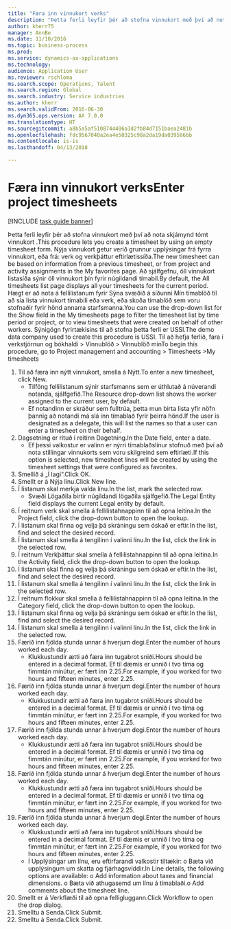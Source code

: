 ```yaml
--- 
title: "Færa inn vinnukort verks"
description: "Þetta ferli leyfir þér að stofna vinnukort með því að nota skjámynd tómt vinnukort ."
author: kherr75
manager: AnnBe
ms.date: 11/10/2016
ms.topic: business-process
ms.prod: 
ms.service: dynamics-ax-applications
ms.technology: 
audience: Application User
ms.reviewer: rschloma
ms.search.scope: Operations, Talent
ms.search.region: Global
ms.search.industry: Service industries
ms.author: kherr
ms.search.validFrom: 2016-06-30
ms.dyn365.ops.version: AX 7.0.0
ms.translationtype: HT
ms.sourcegitcommit: a8b5a5af5108744406a3d2fb84d7151baea2481b
ms.openlocfilehash: fdc9567040a2ea4e50325c98a2da19da039586bb
ms.contentlocale: is-is
ms.lasthandoff: 04/13/2018

---
```

# <a name="enter-project-timesheets"></a><span data-ttu-id="eebb2-103">Færa inn vinnukort verks</span><span class="sxs-lookup"><span data-stu-id="eebb2-103">Enter project timesheets</span></span>

[!INCLUDE [task guide banner](../../includes/task-guide-banner.md)]

<span data-ttu-id="eebb2-104">Þetta ferli leyfir þér að stofna vinnukort með því að nota skjámynd tómt vinnukort .</span><span class="sxs-lookup"><span data-stu-id="eebb2-104">This procedure lets you create a timesheet by using an empty timesheet form.</span></span> <span data-ttu-id="eebb2-105">Nýja vinnukort getur verið grunnur upplýsingar frá fyrra vinnukort, eða frá: verk og verkþáttur eftirlætissíða.</span><span class="sxs-lookup"><span data-stu-id="eebb2-105">The new timesheet can be based on information from a previous timesheet, or from project and activity assignments in the My favorites page.</span></span> <span data-ttu-id="eebb2-106">Að sjálfgefnu, öll vinnukort listasíða sýnir öll vinnukort þín fyrir núgildandi tímabil.</span><span class="sxs-lookup"><span data-stu-id="eebb2-106">By default, the All timesheets list page displays all your timesheets for the current period.</span></span> <span data-ttu-id="eebb2-107">Hægt er að nota á fellilistanum fyrir Sýna svæðið á síðunni Mín tímablöð til að sía lista vinnukort tímabili eða verk, eða skoða tímablöð sem voru stofnaðir fyrir hönd annarra starfsmanna.</span><span class="sxs-lookup"><span data-stu-id="eebb2-107">You can use the drop-down list for the Show field in the My timesheets page to filter the timesheet list by time period or project, or to view timesheets that were created on behalf of other workers.</span></span> <span data-ttu-id="eebb2-108">Sýnigögn fyrirtækisins til að stofna þetta ferli er USSI.</span><span class="sxs-lookup"><span data-stu-id="eebb2-108">The demo data company used to create this procedure is USSI.</span></span> <span data-ttu-id="eebb2-109">Til að hefja ferlið, fara í verkstjórnun og bókhaldi > Vinnublöð > Vinnublöð mín</span><span class="sxs-lookup"><span data-stu-id="eebb2-109">To begin this procedure, go to Project management and accounting > Timesheets >My timesheets</span></span>

1. <span data-ttu-id="eebb2-110">Til að færa inn nýtt vinnukort, smella á Nýtt.</span><span class="sxs-lookup"><span data-stu-id="eebb2-110">To enter a new timesheet, click New.</span></span>
    * <span data-ttu-id="eebb2-111">Tilföng fellilistanum sýnir starfsmanns sem er úthlutað á núverandi notanda, sjálfgefið.</span><span class="sxs-lookup"><span data-stu-id="eebb2-111">The Resource drop-down list shows the worker assigned to the current user, by default.</span></span>  
    * <span data-ttu-id="eebb2-112">Ef notandinn er skráður sem fulltrúa, þetta mun birta lista yfir nöfn þannig að notandi má slá inn tímablað fyrir þeirra hönd.</span><span class="sxs-lookup"><span data-stu-id="eebb2-112">If the user is designated as a delegate, this will list the names so that a user can enter a timesheet on their behalf.</span></span>  
2. <span data-ttu-id="eebb2-113">Dagsetning er rituð í reitinn Dagetning.</span><span class="sxs-lookup"><span data-stu-id="eebb2-113">In the Date field, enter a date.</span></span>
    * <span data-ttu-id="eebb2-114">Ef þessi valkostur er valinn er nýrri tímablaðslínur stofnuð með því að nota stillingar vinnukorts sem voru skilgreind sem eftirlæti.</span><span class="sxs-lookup"><span data-stu-id="eebb2-114">If this option is selected, new timesheet lines will be created by using the timesheet settings that were configured as favorites.</span></span>  
3. <span data-ttu-id="eebb2-115">Smellið á „Í lagi“.</span><span class="sxs-lookup"><span data-stu-id="eebb2-115">Click OK.</span></span>
4. <span data-ttu-id="eebb2-116">Smellt er á Nýja línu.</span><span class="sxs-lookup"><span data-stu-id="eebb2-116">Click New line.</span></span>
5. <span data-ttu-id="eebb2-117">Í listanum skal merkja valda línu.</span><span class="sxs-lookup"><span data-stu-id="eebb2-117">In the list, mark the selected row.</span></span>
    * <span data-ttu-id="eebb2-118">Svæði Lögaðila birtir núgildandi lögaðila sjálfgefið.</span><span class="sxs-lookup"><span data-stu-id="eebb2-118">The Legal Entity field displays the current Legal entity by default.</span></span>   
6. <span data-ttu-id="eebb2-119">Í reitnum verk skal smella á fellilistahnappinn til að opna leitina.</span><span class="sxs-lookup"><span data-stu-id="eebb2-119">In the Project field, click the drop-down button to open the lookup.</span></span>
7. <span data-ttu-id="eebb2-120">Í listanum skal finna og velja þá skráningu sem óskað er eftir.</span><span class="sxs-lookup"><span data-stu-id="eebb2-120">In the list, find and select the desired record.</span></span>
8. <span data-ttu-id="eebb2-121">Í listanum skal smella á tengilinn í valinni línu.</span><span class="sxs-lookup"><span data-stu-id="eebb2-121">In the list, click the link in the selected row.</span></span>
9. <span data-ttu-id="eebb2-122">Í reitnum Verkþáttur skal smella á fellilistahnappinn til að opna leitina.</span><span class="sxs-lookup"><span data-stu-id="eebb2-122">In the Activity field, click the drop-down button to open the lookup.</span></span>
10. <span data-ttu-id="eebb2-123">Í listanum skal finna og velja þá skráningu sem óskað er eftir.</span><span class="sxs-lookup"><span data-stu-id="eebb2-123">In the list, find and select the desired record.</span></span>
11. <span data-ttu-id="eebb2-124">Í listanum skal smella á tengilinn í valinni línu.</span><span class="sxs-lookup"><span data-stu-id="eebb2-124">In the list, click the link in the selected row.</span></span>
12. <span data-ttu-id="eebb2-125">Í reitnum flokkur skal smella á fellilistahnappinn til að opna leitina.</span><span class="sxs-lookup"><span data-stu-id="eebb2-125">In the Category field, click the drop-down button to open the lookup.</span></span>
13. <span data-ttu-id="eebb2-126">Í listanum skal finna og velja þá skráningu sem óskað er eftir.</span><span class="sxs-lookup"><span data-stu-id="eebb2-126">In the list, find and select the desired record.</span></span>
14. <span data-ttu-id="eebb2-127">Í listanum skal smella á tengilinn í valinni línu.</span><span class="sxs-lookup"><span data-stu-id="eebb2-127">In the list, click the link in the selected row.</span></span>
15. <span data-ttu-id="eebb2-128">Færið inn fjölda stunda unnar á hverjum degi.</span><span class="sxs-lookup"><span data-stu-id="eebb2-128">Enter the number of hours worked each day.</span></span>
    * <span data-ttu-id="eebb2-129">Klukkustundir ætti að færa inn tugabrot sniði.</span><span class="sxs-lookup"><span data-stu-id="eebb2-129">Hours should be entered in a decimal format.</span></span>  <span data-ttu-id="eebb2-130">Ef til dæmis er unnið í tvo tíma og fimmtán mínútur, er fært inn 2.25.</span><span class="sxs-lookup"><span data-stu-id="eebb2-130">For example, if you worked for two hours and fifteen minutes, enter 2.25.</span></span>   
16. <span data-ttu-id="eebb2-131">Færið inn fjölda stunda unnar á hverjum degi.</span><span class="sxs-lookup"><span data-stu-id="eebb2-131">Enter the number of hours worked each day.</span></span>
    * <span data-ttu-id="eebb2-132">Klukkustundir ætti að færa inn tugabrot sniði.</span><span class="sxs-lookup"><span data-stu-id="eebb2-132">Hours should be entered in a decimal format.</span></span>  <span data-ttu-id="eebb2-133">Ef til dæmis er unnið í tvo tíma og fimmtán mínútur, er fært inn 2.25.</span><span class="sxs-lookup"><span data-stu-id="eebb2-133">For example, if you worked for two hours and fifteen minutes, enter 2.25.</span></span>   
17. <span data-ttu-id="eebb2-134">Færið inn fjölda stunda unnar á hverjum degi.</span><span class="sxs-lookup"><span data-stu-id="eebb2-134">Enter the number of hours worked each day.</span></span>
    * <span data-ttu-id="eebb2-135">Klukkustundir ætti að færa inn tugabrot sniði.</span><span class="sxs-lookup"><span data-stu-id="eebb2-135">Hours should be entered in a decimal format.</span></span>  <span data-ttu-id="eebb2-136">Ef til dæmis er unnið í tvo tíma og fimmtán mínútur, er fært inn 2.25.</span><span class="sxs-lookup"><span data-stu-id="eebb2-136">For example, if you worked for two hours and fifteen minutes, enter 2.25.</span></span>   
18. <span data-ttu-id="eebb2-137">Færið inn fjölda stunda unnar á hverjum degi.</span><span class="sxs-lookup"><span data-stu-id="eebb2-137">Enter the number of hours worked each day.</span></span>
    * <span data-ttu-id="eebb2-138">Klukkustundir ætti að færa inn tugabrot sniði.</span><span class="sxs-lookup"><span data-stu-id="eebb2-138">Hours should be entered in a decimal format.</span></span>  <span data-ttu-id="eebb2-139">Ef til dæmis er unnið í tvo tíma og fimmtán mínútur, er fært inn 2.25.</span><span class="sxs-lookup"><span data-stu-id="eebb2-139">For example, if you worked for two hours and fifteen minutes, enter 2.25.</span></span>   
19. <span data-ttu-id="eebb2-140">Færið inn fjölda stunda unnar á hverjum degi.</span><span class="sxs-lookup"><span data-stu-id="eebb2-140">Enter the number of hours worked each day.</span></span>
    * <span data-ttu-id="eebb2-141">Klukkustundir ætti að færa inn tugabrot sniði.</span><span class="sxs-lookup"><span data-stu-id="eebb2-141">Hours should be entered in a decimal format.</span></span>  <span data-ttu-id="eebb2-142">Ef til dæmis er unnið í tvo tíma og fimmtán mínútur, er fært inn 2.25.</span><span class="sxs-lookup"><span data-stu-id="eebb2-142">For example, if you worked for two hours and fifteen minutes, enter 2.25.</span></span>   
    * <span data-ttu-id="eebb2-143">Í Upplýsingar um línu, eru eftirfarandi valkostir tiltækir:  o   Bæta við upplýsingum um skatta og fjárhagsvíddir.</span><span class="sxs-lookup"><span data-stu-id="eebb2-143">In Line details, the following options are available:  o  Add information about taxes and financial dimensions.</span></span>  <span data-ttu-id="eebb2-144">o    Bæta við athugasemd um línu á tímablaði.</span><span class="sxs-lookup"><span data-stu-id="eebb2-144">o    Add comments about the timesheet line.</span></span>  
20. <span data-ttu-id="eebb2-145">Smellt er á Verkflæði til að opna felligluggann.</span><span class="sxs-lookup"><span data-stu-id="eebb2-145">Click Workflow to open the drop dialog.</span></span>
21. <span data-ttu-id="eebb2-146">Smelltu á Senda.</span><span class="sxs-lookup"><span data-stu-id="eebb2-146">Click Submit.</span></span>
22. <span data-ttu-id="eebb2-147">Smelltu á Senda.</span><span class="sxs-lookup"><span data-stu-id="eebb2-147">Click Submit.</span></span>


